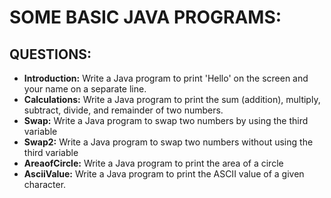 # SOME BASIC JAVA PROGRAMS:

## QUESTIONS:
+ __Introduction:__ Write a Java program to print 'Hello' on the screen and your name on a separate line.
+ __Calculations:__ Write a Java program to print the sum (addition), multiply, subtract, divide, and remainder of two numbers.
+ __Swap:__ Write a Java program to swap two numbers by using the third variable
+ __Swap2:__ Write a Java program to swap two numbers without using the third variable
+ __AreaofCircle:__ Write a Java program to print the area of a circle
+ __AsciiValue:__ Write a Java program to print the ASCII value of a given character.

